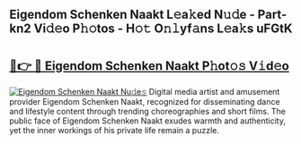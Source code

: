 ## Eigendom Schenken Naakt L𝚎a𝚔ed N𝚞𝚍e - Part-kn2 Vi𝚍𝚎o P𝚑𝚘tos - H𝚘𝚝 O𝚗𝚕yf𝚊ns L𝚎a𝚔s uFGtK

# <h2><a href="http://kfeszr.oniu.top/?m=Eigendom+Schenken+Naakt">🔗👉 🔴 Eigendom Schenken Naakt P𝚑ot𝚘𝚜 V𝚒d𝚎o</a></h2>

[![Eigendom Schenken Naakt Nu𝚍e𝚜](https://i.imgur.com/0qMVB7G.gif)](http://kfeszr.oniu.top/?m=Eigendom+Schenken+Naakt)
Digital media artist and amusement provider Eigendom Schenken Naakt, recognized for disseminating dance and lifestyle content through trending choreographies and short films. The public face of Eigendom Schenken Naakt exudes warmth and authenticity, yet the inner workings of his private life remain a puzzle.  
